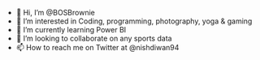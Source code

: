 - 👋 Hi, I’m @BOSBrownie
- 👀 I’m interested in Coding, programming, photography, yoga & gaming
- 🌱 I’m currently learning Power BI
- 💞️ I’m looking to collaborate on any sports data
- 📫 How to reach me on Twitter at @nishdiwan94

<!---
BOSBrownie/BOSBrownie is a ✨ special ✨ repository because its `README.md` (this file) appears on your GitHub profile.
You can click the Preview link to take a look at your changes.
--->
